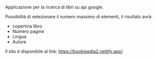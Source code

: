 Applicazione per la ricerca di libri su api google.

Possibilità di selezionare il numero massimo di elementi, il risultato avrà:

- copertina libro
- Numero pagine 
- Lingua
- Autore

Il sito è disponibile al link: https://bookipedia2.netlify.app/